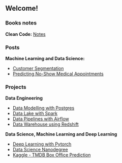 ## Welcome!


### Books notes

**Clean Code:** [Notes](https://belagoesr.github.io/belagoesr/pdf/cleanCodeNotes.pdf)
### Posts
 
**Machine Learning and Data Science:**
- [Customer Segmentation](https://medium.com/analytics-vidhya/customer-analysis-on-arvato-dataset-dfc48d96a96f)
- [Predicting No-Show Medical Appointments](https://medium.com/@belagoesr/can-we-predict-if-patients-will-miss-their-medical-appointments-8a14116048f7) 

### Projects

**Data Engineering**

  - [Data Modelling with Postgres](https://github.com/belagoesr/Data-Engineering-Nanodegree/tree/master/data_modeling_with_postgres)
  - [Data Lake with Spark](https://github.com/belagoesr/Data-Engineering-Nanodegree/tree/master/data_lake_with_spark)
  - [Data Pipelines with Airflow](https://github.com/belagoesr/Data-Engineering-Nanodegree/tree/master/data_pipelines_with_airflow)
  - [Data Warehouse using Redshift](https://github.com/belagoesr/Data-Engineering-Nanodegree/tree/master/data_warehouse_using_redshift)

**Data Science, Machine Learning and Deep Learning**
  - [Deep Learning with Pytorch](https://github.com/belagoesr/Image-Classifier-Project)
  - [Data Science Nanodegree](https://github.com/belagoesr/nanodegree_capstone)  
  - [Kaggle - TMDB Box Office Prediction](https://github.com/belagoesr/kaggle-TMDB-Box-Office-Prediction)
